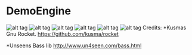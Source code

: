 DemoEngine
==========
![alt tag](http://i.imgur.com/eMyixPW.png)
![alt tag](http://i.imgur.com/mU44ql9.png)
![alt tag](http://i.imgur.com/zRE80UA.png)
![alt tag](http://i.imgur.com/7YKKvPg.jpg)
![alt tag](http://i.imgur.com/qpYaMaW.jpg)
![alt tag](http://i.imgur.com/5JJb48g.png)
Credits:
*Kusmas Gnu Rocket. https://github.com/kusma/rocket

*Unseens Bass lib http://www.un4seen.com/bass.html







